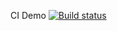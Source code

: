 CI Demo [![Build status](https://ci.appveyor.com/api/projects/status/kuncd50sw112f801?svg=true)](https://ci.appveyor.com/project/Anna-Stankevich/aqa-homework-2)
